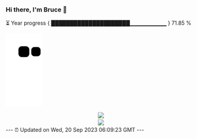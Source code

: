 ### Hi there, I'm Bruce 👋
⏳ Year progress { █████████████████████▁▁▁▁▁▁▁▁▁ } 71.85 %

![](https://raw.githubusercontent.com/Swiftie13st/Swiftie13st/main/assets/github-contribution-grid-snake.svg)


<div align="center"> <img src="https://metrics.lecoq.io/Swiftie13st?template=classic&config.timezone=Asia%2FShanghai"> </div>

<div align="center"> <img src="https://github-readme-streak-stats.herokuapp.com/?user=Swiftie13st" /> </div>
---
⏰ Updated on Wed, 20 Sep 2023 06:09:23 GMT
---


